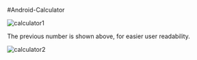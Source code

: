 #Android-Calculator

![calculator1](https://user-images.githubusercontent.com/74195851/195880994-c0b0d545-c314-45e7-9f61-18dd84795703.jpg)

The previous number is shown above, for easier user readability.

![calculator2](https://user-images.githubusercontent.com/74195851/195881130-6a1b71ad-2a34-4851-8d08-0bcf3f004be6.jpg)
